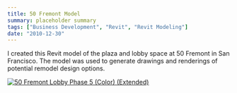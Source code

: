 ```yaml
---
title: 50 Fremont Model
summary: placeholder summary
tags: ["Business Development", "Revit", "Revit Modeling"]
date: "2010-12-30"
---
```


I created this Revit model of the plaza and lobby space at 50 Fremont in San Francisco. The model was used to generate drawings and renderings of potential remodel design options.

[![](http://www.ericanastas.com/wp-content/uploads/2012/04/50-Fremont-Lobby-Phase-5-Color-Extended-636x421.jpg "50 Fremont Lobby Phase 5 (Color) (Extended)")](50-Fremont-Lobby-Phase-5-Color-Extended.jpg)
